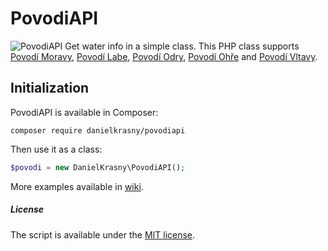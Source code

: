 # PovodiAPI
![PovodiAPI](https://repository-images.githubusercontent.com/202905193/358d5c00-c2b0-11e9-9209-86d8a0b79280)
Get water info in a simple class. This PHP class supports [Povodí Moravy](http://www.pmo.cz), [Povodí Labe](http://www.pla.cz), [Povodí Odry](https://www.pod.cz), [Povodí Ohře](https://www.poh.cz) and [Povodí Vltavy](http://www.pvl.cz).

## Initialization
PovodiAPI is available in Composer:
```
composer require danielkrasny/povodiapi
```
Then use it as a class:
```php
$povodi = new DanielKrasny\PovodiAPI();
```

More examples available in [wiki](https://github.com/DanielKrasny/PovodiAPI/wiki).

##### License
The script is available under the [MIT license](/LICENSE).
